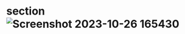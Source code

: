 # section![Screenshot 2023-10-26 165430](https://github.com/shyambutani1/section/assets/139098445/a83aacc0-0267-4619-aac3-e35e81278711)

 
